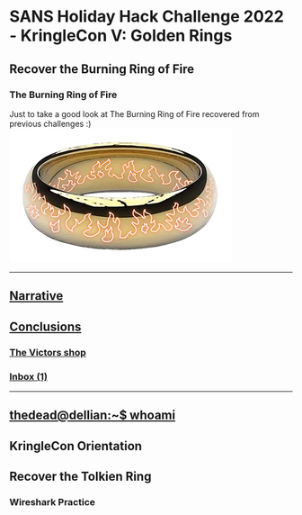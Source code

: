# SANS Holiday Hack Challenge 2022 - KringleCon V: Golden Rings
## Recover the Burning Ring of Fire
### The Burning Ring of Fire
Just to take a good look at The Burning Ring of Fire recovered from previous challenges :)  
![brof](/imgs/brof.png)

---
## [Narrative](/README.md#narrative)
## [Conclusions](/README.md#conclusions)
### [The Victors shop](/README.md#the-victors-shop)
### [Inbox (1)](/README.md#inbox-1)
---
## [thedead@dellian:~$ whoami](/README.md#thedeaddellian-whoami)
## KringleCon Orientation
## Recover the Tolkien Ring
### Wireshark Practice